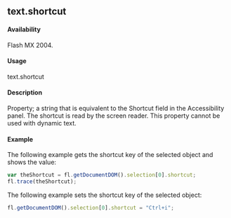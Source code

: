 ## text.shortcut

#### Availability

Flash MX 2004.

#### Usage

text.shortcut

#### Description

Property; a string that is equivalent to the Shortcut field in the Accessibility panel. The shortcut is read by the screen reader. This property cannot be used with dynamic text.

#### Example

The following example gets the shortcut key of the selected object and shows the value:
```javascript
var theShortcut = fl.getDocumentDOM().selection[0].shortcut;
fl.trace(theShortcut); 
```
The following example sets the shortcut key of the selected object:

```javascript
fl.getDocumentDOM().selection[0].shortcut = "Ctrl+i";
```